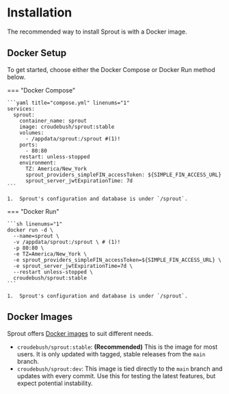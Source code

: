 # Installation

The recommended way to install Sprout is with a Docker image.

## Docker Setup

To get started, choose either the Docker Compose or Docker Run method below.

=== "Docker Compose"

    ```yaml title="compose.yml" linenums="1"
    services:
      sprout:
        container_name: sprout
        image: croudebush/sprout:stable
        volumes:
          - /appdata/sprout:/sprout #(1)!
        ports:
          - 80:80
        restart: unless-stopped
        environment:
          TZ: America/New_York
          sprout_providers_simpleFIN_accessToken: ${SIMPLE_FIN_ACCESS_URL}
          sprout_server_jwtExpirationTime: 7d
    ```

    1.  Sprout's configuration and database is under `/sprout`.

=== "Docker Run"

    ```sh linenums="1"
    docker run -d \
      --name=sprout \
      -v /appdata/sprout:/sprout \ # (1)!
      -p 80:80 \
      -e TZ=America/New_York \
      -e sprout_providers_simpleFIN_accessToken=${SIMPLE_FIN_ACCESS_URL} \
      -e sprout_server_jwtExpirationTime=7d \
      --restart unless-stopped \
      croudebush/sprout:stable
    ```

    1.  Sprout's configuration and database is under `/sprout`.

## Docker Images

Sprout offers [Docker images](https://hub.docker.com/r/croudebush/sprout) to suit different needs.

-   `croudebush/sprout:stable`: **(Recommended)** This is the image for most users. It is only updated with tagged, stable releases from the `main` branch.
-   `croudebush/sprout:dev`: This image is tied directly to the `main` branch and updates with every commit. Use this for testing the latest features, but expect potential instability.
